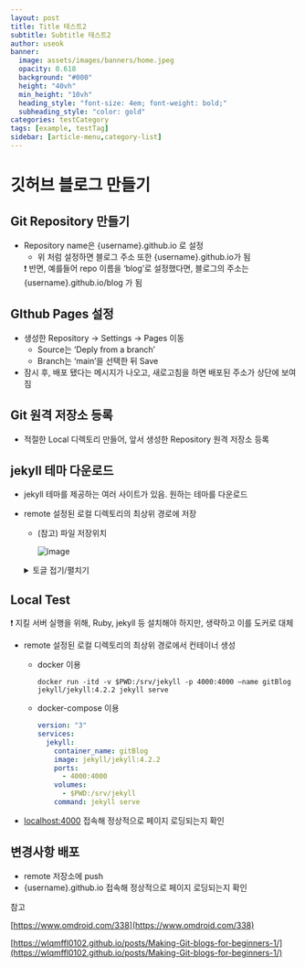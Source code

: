 ```yaml
---
layout: post
title: Title 테스트2
subtitle: Subtitle 테스트2
author: useok
banner:
  image: assets/images/banners/home.jpeg
  opacity: 0.618
  background: "#000"
  height: "40vh"
  min_height: "10vh"
  heading_style: "font-size: 4em; font-weight: bold;"
  subheading_style: "color: gold"
categories: testCategory
tags: [example, testTag]
sidebar: [article-menu,category-list] 
---
```



# 깃허브 블로그 만들기

## Git Repository 만들기

- Repository name은 {username}.github.io 로 설정
    - 위 처럼 설정하면 블로그 주소 또한 {username}.github.io가 됨
    <aside>
    ❗ 반면, 예를들어 repo 이름을 ‘blog’로 설정했다면, 블로그의 주소는 {username}.github.io/blog 가 됨
    </aside>


## GIthub Pages 설정

- 생성한 Repository → Settings → Pages 이동
    - Source는 ‘Deply from a branch’
    - Branch는 ‘main’을 선택한 뒤 Save
- 잠시 후, 배포 됐다는 메시지가 나오고, 새로고침을 하면 배포된 주소가 상단에 보여짐

## Git 원격 저장소 등록

- 적절한 Local 디렉토리 만들어, 앞서 생성한 Repository 원격 저장소 등록

## jekyll 테마 다운로드

- jekyll 테마를 제공하는 여러 사이트가 있음. 원하는 테마를 다운로드
- remote 설정된 로컬 디렉토리의 최상위 경로에 저장
    - (참고) 파일 저장위치
        
        ![image](https://user-images.githubusercontent.com/118060948/210907780-c93181d5-f6e9-4030-9312-4ad5bd89993a.png)
    
    <details>
    <summary>토글 접기/펼치기</summary>
    <div markdown="1">
    ![image](https://user-images.githubusercontent.com/118060948/210907780-c93181d5-f6e9-4030-9312-4ad5bd89993a.png) 
    </div>
    </details>


## Local Test

<aside>
❗ 지킬 서버 실행을 위해, Ruby, jekyll 등 설치해야 하지만, 생략하고 이를 도커로 대체

</aside>

- remote 설정된 로컬 디렉토리의 최상위 경로에서 컨테이너 생성
    - docker 이용
        
        `docker run -itd -v $PWD:/srv/jekyll -p 4000:4000 —name gitBlog jekyll/jekyll:4.2.2 jekyll serve`
        
    - docker-compose 이용
        
        ```yaml
        version: "3"
        services:
          jekyll:
            container_name: gitBlog
            image: jekyll/jekyll:4.2.2
            ports:
              - 4000:4000
            volumes:
              - $PWD:/srv/jekyll
            command: jekyll serve
        ```
        
- [localhost:4000](http://localhost:4000) 접속해 정상적으로 페이지 로딩되는지 확인

## 변경사항 배포

- remote 저장소에 push
- {username}.github.io 접속해 정상적으로 페이지 로딩되는지 확인


참고

[https://www.omdroid.com/338](https://www.omdroid.com/338)

[https://wlqmffl0102.github.io/posts/Making-Git-blogs-for-beginners-1/](https://wlqmffl0102.github.io/posts/Making-Git-blogs-for-beginners-1/)